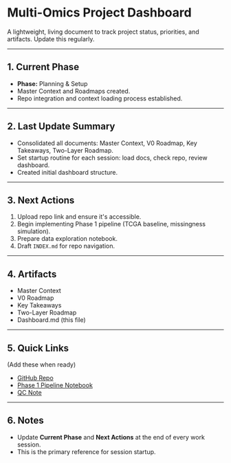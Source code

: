# Multi-Omics Project Dashboard

A lightweight, living document to track project status, priorities, and artifacts. Update this regularly.

---

## 1. Current Phase
- **Phase:** Planning & Setup
- Master Context and Roadmaps created.
- Repo integration and context loading process established.

---

## 2. Last Update Summary
- Consolidated all documents: Master Context, V0 Roadmap, Key Takeaways, Two-Layer Roadmap.
- Set startup routine for each session: load docs, check repo, review dashboard.
- Created initial dashboard structure.

---

## 3. Next Actions
1. Upload repo link and ensure it's accessible.
2. Begin implementing Phase 1 pipeline (TCGA baseline, missingness simulation).
3. Prepare data exploration notebook.
4. Draft `INDEX.md` for repo navigation.

---

## 4. Artifacts
- Master Context
- V0 Roadmap
- Key Takeaways
- Two-Layer Roadmap
- Dashboard.md (this file)

---

## 5. Quick Links
(Add these when ready)
- [GitHub Repo](#)
- [Phase 1 Pipeline Notebook](#)
- [QC Note](#)

---

## 6. Notes
- Update **Current Phase** and **Next Actions** at the end of every work session.
- This is the primary reference for session startup.

